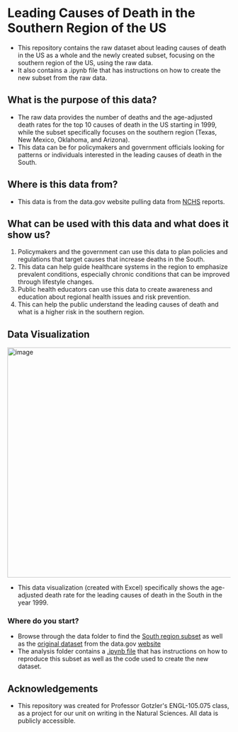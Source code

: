 # Leading Causes of Death in the Southern Region of the US
* This repository contains the raw dataset about leading causes of death in the US as a whole and the newly created subset, focusing on the southern region of the US, using the raw data.
* It also contains a .ipynb file that has instructions on how to create the new subset from the raw data. 

## What is the purpose of this data?
* The raw data provides the number of deaths and the age-adjusted death rates for the top 10 causes of death in the US starting in 1999, while the subset specifically focuses on the southern region (Texas, New Mexico, Oklahoma, and Arizona).
* This data can be for policymakers and government officials looking for patterns or individuals interested in the leading causes of death in the South.

## Where is this data from?
* This data is from the data.gov website pulling data from [NCHS](https://catalog.data.gov/dataset/nchs-leading-causes-of-death-united-states) reports. 

## What can be used with this data and what does it show us?

1. Policymakers and the government can use this data to plan policies and regulations that target causes that increase deaths in the South.
2. This data can help guide healthcare systems in the region to emphasize prevalent conditions, especially chronic conditions that can be improved through lifestyle changes.
3. Public health educators can use this data to create awareness and education about regional health issues and risk prevention.
4. This can help the public understand the leading causes of death and what is a higher risk in the southern region. 

## Data Visualization
<img width="520" alt="image" src="https://github.com/user-attachments/assets/f932405c-3cd2-49d4-a67c-a915f0bc437a">

* This data visualization (created with Excel) specifically shows the age-adjusted death rate for the leading causes of death in the South in the year 1999.

### Where do you start?
* Browse through the data folder to find the [South region subset](https://github.com/celansam/Leading-Causes-of-Death-in-the-Southern-Region-of-the-US/blob/main/data/South_subset.csv) as well as the [original dataset](https://github.com/celansam/Leading-Causes-of-Death-in-the-Southern-Region-of-the-US/blob/main/data/Leading_Causes_of_Death.csv) from the data.gov [website](https://catalog.data.gov/dataset/nchs-leading-causes-of-death-united-states)
* The analysis folder contains a [.ipynb file](https://github.com/celansam/Leading-Causes-of-Death-in-the-Southern-Region-of-the-US/blob/main/analysis/CausesofDeath.ipynb) that has instructions on how to reproduce this subset as well as the code used to create the new dataset. 

## Acknowledgements
* This repository was created for Professor Gotzler's ENGL-105.075 class, as a project for our unit on writing in the Natural Sciences. All data is publicly accessible.


